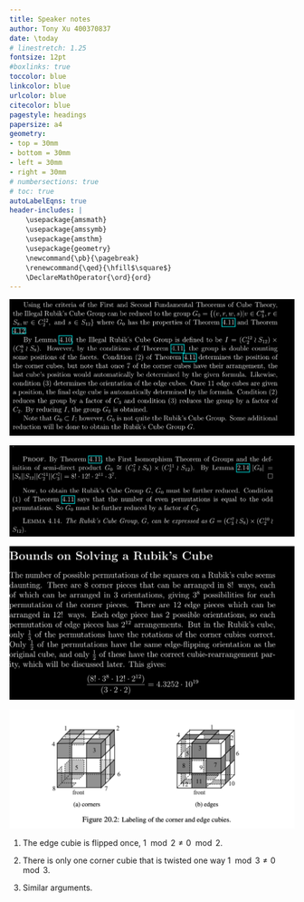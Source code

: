 ```yaml
---
title: Speaker notes
author: Tony Xu 400370837
date: \today
# linestretch: 1.25
fontsize: 12pt
#boxlinks: true
toccolor: blue
linkcolor: blue
urlcolor: blue
citecolor: blue
pagestyle: headings
papersize: a4
geometry:
- top = 30mm
- bottom = 30mm
- left = 30mm
- right = 30mm
# numbersections: true
# toc: true
autoLabelEqns: true
header-includes: |
    \usepackage{amsmath}
    \usepackage{amssymb}
    \usepackage{amsthm}
    \usepackage{geometry}
    \newcommand{\pb}{\pagebreak}
    \renewcommand{\qed}{\hfill$\square$}
    \DeclareMathOperator{\ord}{ord}
---
```


![alt text](<Screenshot from 2024-04-02 07-11-57.png>)

![alt text](<Screenshot from 2024-04-02 07-10-51.png>)

![alt text](image.png)

![alt text](image-1.png)

1. The edge cubie is flipped once, $1 \mod 2 \neq 0 \mod 2$.

2. There is only one corner cubie that is twisted one way $1 \mod 3 \neq 0 \mod 3$.

3. Similar arguments.